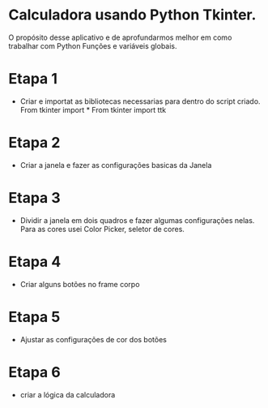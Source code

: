# Calculadora usando Python Tkinter.
O propósito desse aplicativo e de aprofundarmos melhor em como trabalhar com Python Funções e variáveis globais.

# Etapa 1
- Criar e importat as bibliotecas necessarias para dentro do script criado.
From tkinter import *
From tkinter import ttk

# Etapa 2
- Criar a janela e fazer as configurações basicas da Janela

# Etapa 3
- Dividir a janela em dois quadros e fazer algumas configurações nelas.
Para as cores usei Color Picker, seletor de cores.

# Etapa 4
- Criar alguns botões no frame corpo

# Etapa 5
- Ajustar as configurações de cor dos botões

# Etapa 6
- criar a lógica da calculadora